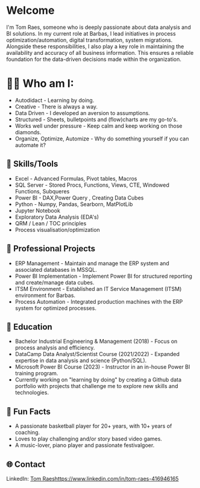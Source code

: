 # Welcome
I'm Tom Raes, someone who is deeply passionate about data analysis and BI solutions. In my current role at Barbas, I lead initiatives in process optimization/automation, digital transformation, system migrations. Alongside these responsibilities, I also play a key role in maintaining the availability and accuracy of all business information. This ensures a reliable foundation for the data-driven decisions made within the organization.

#  🙋‍♂️ Who am I:
- Autodidact - Learning by doing.
- Creative - There is always a way.
- Data Driven - I developed an aversion to assumptions.
- Structured - Sheets, bulletpoints and (flow)charts are my go-to's.
- Works well under pressure - Keep calm and keep working on those diamonds.
- Organize, Optimize, Automize - Why do something yourself if you can automate it?

## 🔧 Skills/Tools
- Excel - Advanced Formulas, Pivot tables, Macros
- SQL Server - Stored Procs, Functions, Views, CTE, Windowed Functions, Subqueres
- Power BI - DAX,Power Query , Creating Data Cubes
- Python - Numpy, Pandas, Searborn, MatPlotLib
- Jupyter Notebook
- Exploratory Data Analysis (EDA's)
- QRM / Lean / TOC principles
- Process visualisation/optimization

## 💼 Professional Projects
- ERP Management - Maintain and manage the ERP system and associated databases in MSSQL.
- Power BI Implementation - Implement Power BI for structured reporting and create/manage data cubes.
- ITSM Environment - Established an IT Service Management (ITSM) environment for Barbas.
- Process Automation - Integrated production machines with the ERP system for optimized processes.

## 🌱 Education
- Bachelor Industrial Engineering & Management (2018) - Focus on process analysis and efficiency.
- DataCamp Data Analyst/Scientist Course (2021/2022) - Expanded expertise in data analysis and science (Python/SQL).
- Microsoft Power BI Course (2023) - Instructor in an in-house Power BI training program.
- Currently working on "learning by doing" by creating a Github data portfolio with projects that challenge me to explore new skills and technologies.

## 🏀 Fun Facts
 - A passionate basketball player for 20+ years, with 10+ years of coaching.
 - Loves to play challenging and/or story based video games.
 - A music-lover, piano player and passionate festivalgoer.
 
## 🌐 Contact
LinkedIn: [Tom Raes](https://www.linkedin.com/in/tom-raes-416946165/)https://www.linkedin.com/in/tom-raes-416946165
